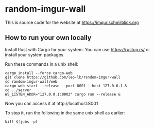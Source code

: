 # random-imgur-wall

This is source code for the website at https://imgur.schmilblick.org

## How to run your own locally

Install Rust with Cargo for your system. You can use https://rustup.rs/ or install your system packages.

Run these commands in a unix shell:
```
cargo install --force cargo-web
git clone https://github.com/leo-lb/random-imgur-wall
cd random-imgur-wall/web
cargo web start --release --port 8001 --host 127.0.0.1 &
cd ../server
WS_LISTEN_ADDR="127.0.0.1:8002" cargo run --release &
```

Now you can access it at http://localhost:8001

To stop it, run the following in the same unix shell as earlier:
```
kill $(jobs -p)
```
